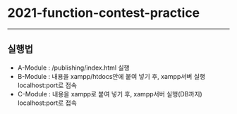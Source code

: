 # 2021-function-contest-practice
 
---

## 실행법

- A-Module : /publishing/index.html 실행
- B-Module : 내용을 xampp/htdocs안에 붙여 넣기 후, xampp서버 실행 localhost:port로 접속
- C-Module : 내용을 xampp로 붙여 넣기 후, xampp서버 실행(DB까지) localhost:port로 접속

